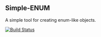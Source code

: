 Simple-ENUM
-------------------------------------------------
A simple tool for creating enum-like objects.

[![Build Status](https://travis-ci.org/Zodiase/meteor-simple-enum.svg?branch=master)](https://travis-ci.org/Zodiase/meteor-simple-enum)
